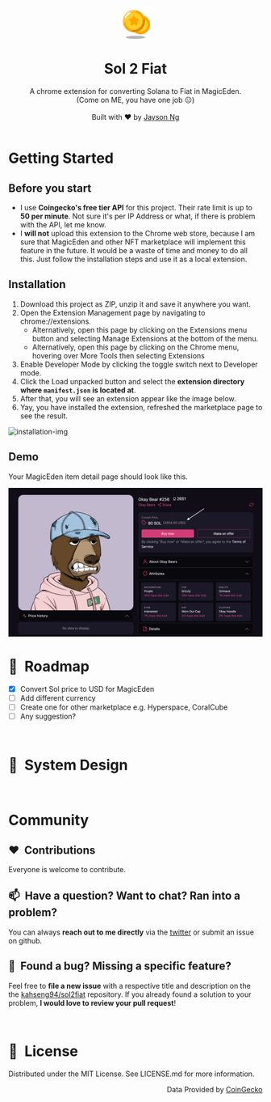 <p align="center">
    <img src="src/images/icons8-coins-64.png" alt="Coin icon" />
</p>
<h1 align="center">Sol 2 Fiat</h1>

<div align="center">
  A chrome extension for converting Solana to Fiat in MagicEden. <br/>(Come on ME, you have one job 😐)
</div>

<br />

<div align="center">
  Built with ❤︎ by
  <a href="https://twitter.com/kahseng94">Jayson Ng</a>
  </a>
</div>
<br />

# Getting Started

## Before you start

- I use **Coingecko's free tier API** for this project. Their rate limit is up to **50 per minute**. Not sure it's per IP Address or what, if there is problem with the API, let me know.
- I **will not** upload this extension to the Chrome web store, because I am sure that MagicEden and other NFT marketplace will implement this feature in the future. It would be a waste of time and money to do all this. Just follow the installation steps and use it as a local extension.

## Installation

1. Download this project as ZIP, unzip it and save it anywhere you want.
2. Open the Extension Management page by navigating to chrome://extensions.
   - Alternatively, open this page by clicking on the Extensions menu button and selecting Manage Extensions at the bottom of the menu.
   - Alternatively, open this page by clicking on the Chrome menu, hovering over More Tools then selecting Extensions
3. Enable Developer Mode by clicking the toggle switch next to Developer mode.
4. Click the Load unpacked button and select the **extension directory where `manifest.json` is located at**.
5. After that, you will see an extension appear like the image below.
6. Yay, you have installed the extension, refreshed the marketplace page to see the result.

![installation-img](src/images/installation-img.avif)

## Demo

Your MagicEden item detail page should look like this.

![demo-pic](src/images/demo.png)

# 🚗&nbsp; Roadmap

- [x] Convert Sol price to USD for MagicEden
- [ ] Add different currency
- [ ] Create one for other marketplace e.g. Hyperspace, CoralCube
- [ ] Any suggestion?

<br/>

# 🏢&nbsp; System Design

<br/>

# Community

## ❤️&nbsp; Contributions

Everyone is welcome to contribute.

## 📫&nbsp; Have a question? Want to chat? Ran into a problem?

You can always **reach out to me directly** via the [twitter](https://twitter.com/jayson94) or submit an issue on github.

## 🤝&nbsp; Found a bug? Missing a specific feature?

Feel free to **file a new issue** with a respective title and description on the the [kahseng94/sol2fiat](https://github.com/kahseng94/sol2fiat/issues) repository. If you already found a solution to your problem, **I would love to review your pull request**!

<br/>

# 📘&nbsp; License

Distributed under the MIT License. See LICENSE.md for more information.
<br/>

<div align="right">
  Data Provided by 
  <a href="www.coingecko.com">CoinGecko</a>
  </a>
</div>
